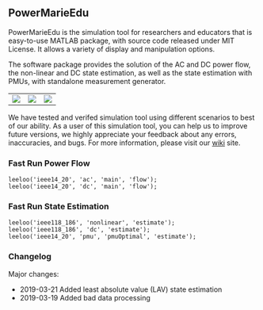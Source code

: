 ## PowerMarieEdu

PowerMarieEdu is the simulation tool for researchers and educators that is easy-to-use MATLAB package, with source code released under MIT License. It allows a variety of display and manipulation options.

The software package provides the solution of the AC and DC power flow, the non-linear and DC state estimation, as well as the state estimation with PMUs, with standalone measurement generator.

<table>
    <tbody>
        <tr>
            <td align="center"><a href="https://github.com/mcosovic/PowerMarieEdu/wiki/Power-Flow" itemprop="contentUrl" data-size="600x400"> <img src="https://github.com/mcosovic/PowerMarieEdu/blob/master/doc/figures/modulepf.png"></td>
            <td align="center"><a href="https://github.com/mcosovic/PowerMarieEdu/wiki/State-Estimation" itemprop="contentUrl" data-size="600x400"> <img src="https://github.com/mcosovic/PowerMarieEdu/blob/master/doc/figures/modulese.png"></td>
            <td align="center"><a href="https://github.com/mcosovic/PowerMarieEdu/wiki/Measurement-Generator" itemprop="contentUrl" data-size="600x400"> <img src="https://github.com/mcosovic/PowerMarieEdu/blob/master/doc/figures/modulemg.png"</td>
        </tr>
    </tbody>
</table>

We have tested and verifed simulation tool using different scenarios to best of our ability. As a user of this simulation tool, you can help us to improve future versions, we highly appreciate your feedback about any errors, inaccuracies, and bugs. For more information, please visit our [wiki](https://github.com/mcosovic/PowerMarieEdu/wiki/PowerMarieEdu) site.

###  Fast Run Power Flow
```
leeloo('ieee14_20', 'ac', 'main', 'flow');
leeloo('ieee14_20', 'dc', 'main', 'flow');
```

###  Fast Run State Estimation
```
leeloo('ieee118_186', 'nonlinear', 'estimate');
leeloo('ieee118_186', 'dc', 'estimate');
leeloo('ieee14_20', 'pmu', 'pmuOptimal', 'estimate');
```

###  Changelog
Major changes:
- 2019-03-21 Added least absolute value (LAV) state estimation
- 2019-03-19 Added bad data processing
